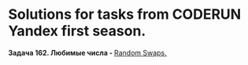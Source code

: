 # Solutions for tasks from CODERUN Yandex first season.
<div></div>
<div><b>Задача 162. Любимые числа - </b> <a href="https://coderun.yandex.ru/seasons/first_2023/tracks/backend/problem/random-swaps" target="_blank">Random Swaps.</a></div>

